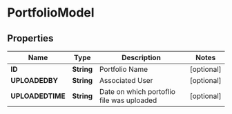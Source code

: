 
# PortfolioModel

## Properties
Name | Type | Description | Notes
------------ | ------------- | ------------- | -------------
**ID** | **String** | Portfolio Name |  [optional]
**UPLOADEDBY** | **String** | Associated User |  [optional]
**UPLOADEDTIME** | **String** | Date on which portoflio file was uploaded |  [optional]



